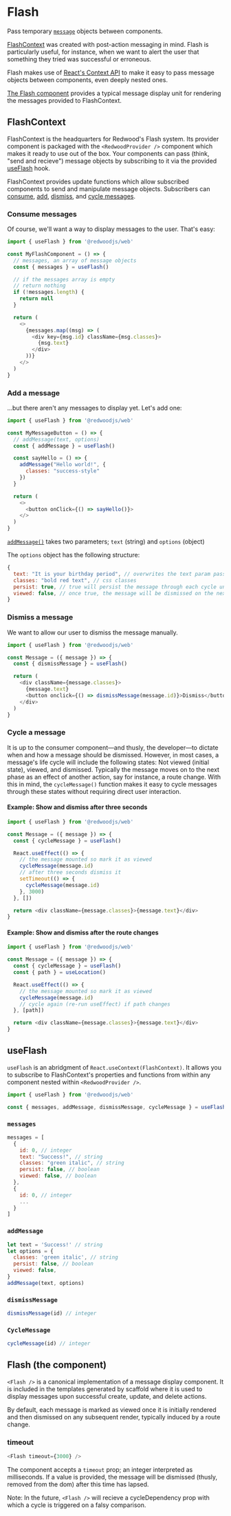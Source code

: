 # Flash

Pass temporary [`message`](#messages) objects between components.

[FlashContext](#flashcontext) was created with post-action messaging in mind. Flash is particularly useful, for instance, when we want to alert the user that something they tried was successful or erroneous.

Flash makes use of [React's Context API](https://reactjs.org/docs/context.html) to make it easy to pass message objects between components, even deeply nested ones.

[The Flash component](#flash-the-component) provides a typical message display unit for rendering the messages provided to FlashContext.

## FlashContext

FlashContext is the headquarters for Redwood's Flash system. Its provider component is packaged with the `<RedwoodProvider />` component which makes it ready to use out of the box. Your components can pass (think, "send and recieve") message objects by subscribing to it via the provided [useFlash](#useflash) hook.

FlashContext provides update functions which allow subscribed components to send and manipulate message objects. Subscribers can [consume](#consume-messages), [add](#add-a-message), [dismiss](#dismiss-a-message), and [cycle messages](#cycle-a-message).

### Consume messages

Of course, we'll want a way to display messages to the user. That's easy:

```js
import { useFlash } from '@redwoodjs/web'

const MyFlashComponent = () => {
  // messages, an array of message objects
  const { messages } = useFlash()

  // if the messages array is empty
  // return nothing
  if (!messages.length) {
    return null
  }

  return (
    <>
      {messages.map((msg) => (
        <div key={msg.id} className={msg.classes}>
          {msg.text}
        </div>
      ))}
    </>
  )
}
```

### Add a message

...but there aren't any messages to display yet. Let's add one:

```js
import { useFlash } from '@redwoodjs/web'

const MyMessageButton = () => {
  // addMessage(text, options)
  const { addMessage } = useFlash()

  const sayHello = () => {
    addMessage("Hello world!", {
      classes: "success-style"
    })
  }

  return (
    <>
      <button onClick={() => sayHello()}>
    </>
  )
}

```

[`addMessage()`](#addmessage) takes two parameters; `text` (string) and `options` (object)

The `options` object has the following structure:

```js
{
  text: "It is your birthday period", // overwrites the text param passed to addMessage()
  classes: "bold red text", // css classes
  persist: true, // true will persist the message through each cycle until it is dismissed manually
  viewed: false, // once true, the message will be dismissed on the next cycle
}
```

### Dismiss a message

We want to allow our user to dismiss the message manually.

```js
import { useFlash } from '@redwoodjs/web'

const Message = ({ message }) => {
  const { dismissMessage } = useFlash()

  return (
    <div className={message.classes}>
      {message.text}
      <button onclick={() => dismissMessage(message.id)}>Dismiss</button>
    </div>
  )
}
```

### Cycle a message

It is up to the consumer component—and thusly, the developer—to dictate when and how a message should be dismissed. However, in most cases, a message's life cycle will include the following states: Not viewed (initial state), viewed, and dismissed. Typically the message moves on to the next phase as an effect of another action, say for instance, a route change. With this in mind, the `cycleMessage()` function makes it easy to cycle messages through these states without requiring direct user interaction.

#### Example: Show and dismiss after three seconds

```js
import { useFlash } from '@redwoodjs/web'

const Message = ({ message }) => {
  const { cycleMessage } = useFlash()

  React.useEffect(() => {
    // the message mounted so mark it as viewed
    cycleMessage(message.id)
    // after three seconds dismiss it
    setTimeout(() => {
      cycleMessage(message.id)
    }, 3000)
  }, [])

  return <div className={message.classes}>{message.text}</div>
}
```

#### Example: Show and dismiss after the route changes

```js
import { useFlash } from '@redwoodjs/web'

const Message = ({ message }) => {
  const { cycleMessage } = useFlash()
  const { path } = useLocation()

  React.useEffect(() => {
    // the message mounted so mark it as viewed
    cycleMessage(message.id)
    // cycle again (re-run useEffect) if path changes
  }, [path])

  return <div className={message.classes}>{message.text}</div>
}
```

## useFlash

`useFlash` is an abridgment of `React.useContext(FlashContext)`. It allows you to subscribe to FlashContext's properties and functions from within any component nested within `<RedwoodProvider />`.

```js
import { useFlash } from '@redwoodjs/web'

const { messages, addMessage, dismissMessage, cycleMessage } = useFlash()
```

### `messages`

```js
messages = [
  {
    id: 0, // integer
    text: "Success!", // string
    classes: "green italic", // string
    persist: false, // boolean
    viewed: false, // boolean
  },
  {
    id: 0, // integer
    ...
  }
]
```

### `addMessage`

```js
let text = 'Success!' // string
let options = {
  classes: 'green italic', // string
  persist: false, // boolean
  viewed: false,
}
addMessage(text, options)
```

### `dismissMessage`

```js
dismissMessage(id) // integer
```

### `CycleMessage`

```js
cycleMessage(id) // integer
```

## Flash (the component)

`<Flash />` is a canonical implementation of a message display component. It is included in the templates generated by scaffold where it is used to display messages upon successful create, update, and delete actions.

By default, each message is marked as viewed once it is initially rendered and then dismissed on any subsequent render, typically induced by a route change.

### timeout

```js
<Flash timeout={3000} />
```

The component accepts a `timeout` prop; an integer interpreted as milliseconds. If a value is provided, the message will be dismissed (thusly, removed from the dom) after this time has lapsed.

Note: In the future, `<Flash />` will recieve a cycleDependency prop with which a cycle is triggered on a falsy comparison.
